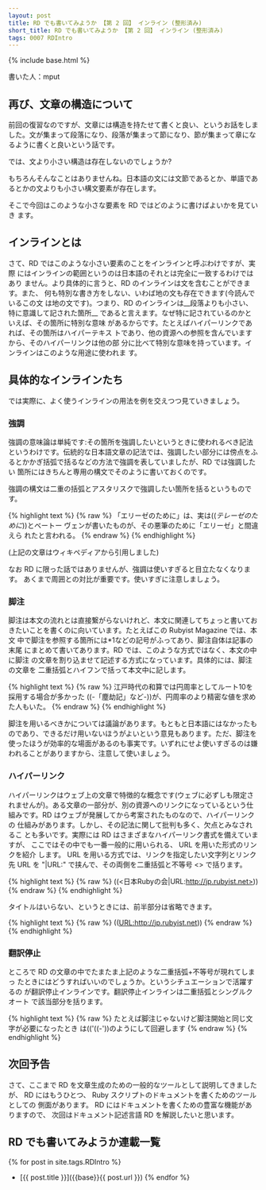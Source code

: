 ```yaml
---
layout: post
title: RD でも書いてみようか 【第 2 回】 インライン (整形済み)
short_title: RD でも書いてみようか 【第 2 回】 インライン (整形済み)
tags: 0007 RDIntro
---
```

{% include base.html %}


書いた人：mput

## 再び、文章の構造について

前回の復習なのですが、文章には構造を持たせて書くと良い、というお話をしま
した。文が集まって段落になり、段落が集まって節になり、節が集まって章にな
るように書くと良いという話です。

では、文より小さい構造は存在しないのでしょうか?

もちろんそんなことはありませんね。日本語の文には文節であるとか、単語であ
るとかの文よりも小さい構文要素が存在します。

そこで今回はこのような小さな要素を RD ではどのように書けばよいかを見ていき
ます。

## インラインとは

さて、RD ではこのような小さい要素のことをインラインと呼ぶわけですが、実際
にはインラインの範囲というのは日本語のそれとは完全に一致するわけではあり
ません。より具体的に言うと、RD のインラインは文を含むことができます。また、
何も特別な書き方をしない、いわば地の文も存在できます(今読んでいるこの文
は地の文です)。つまり、RD のインラインは__段落よりも小さい、特に意識して記された箇所__
であると言えます。なぜ特に記されているのかといえば、その箇所に特別な意味
があるからです。たとえばハイパーリンクであれば、その箇所はハイパーテキス
トであり、他の資源への参照を含んでいますから、そのハイパーリンクは他の部
分に比べて特別な意味を持っています。インラインはこのような用途に使われま
す。

## 具体的なインラインたち

では実際に、よく使うインラインの用法を例を交えつつ見ていきましょう。

### 強調

強調の意味論は単純です:その箇所を強調したいというときに使われるべき記法
というわけです。伝統的な日本語文章の記法では、強調したい部分には傍点をふ
るとかかぎ括弧で括るなどの方法で強調を表していましたが、RD では強調したい
箇所にはきちんと専用の構文でそのように書いておくのです。

強調の構文は二重の括弧とアスタリスクで強調したい箇所を括るというものです。

{% highlight text %}
{% raw %}
「エリーゼのために」は、実は((*テレーゼのために*))とベートー
ヴェンが書いたものが、その悪筆のために「エリーゼ」と間違えら
れたと言われる。
{% endraw %}
{% endhighlight %}


(上記の文章はウィキペディアから引用しました)

なお RD に限った話ではありませんが、強調は使いすぎると目立たなくなります。
あくまで周囲との対比が重要です。使いすぎに注意しましょう。

### 脚注

脚注は本文の流れとは直接繋がらないけれど、本文に関連してちょっと書いてお
きたいことを書くのに向いています。たとえばこの Rubyist Magazine では、本文
中で脚注を参照する箇所には*1などの記号がふってあり、脚注自体は記事の末尾
にまとめて書いてあります。RD では、このような方式ではなく、本文の中に脚注
の文章を割り込ませて記述する方式になっています。具体的には、脚注の文章を
二重括弧とハイフンで括って本文中に記します。

{% highlight text %}
{% raw %}
江戸時代の和算では円周率としてルート10を採用する場合が多かった
((-「塵劫記」など-))が、円周率のより精密な値を求めた人もいた。
{% endraw %}
{% endhighlight %}


脚注を用いるべきかについては議論があります。もともと日本語にはなかったも
のであり、できるだけ用いないほうがよいという意見もあります。ただ、脚注を
使ったほうが効率的な場面があるのも事実です。いずれにせよ使いすぎるのは嫌
われることがありますから、注意して使いましょう。

### ハイパーリンク

ハイパーリンクはウェブ上の文章で特徴的な概念です(ウェブに必ずしも限定さ
れませんが)。ある文章の一部分が、別の資源へのリンクになっているという仕
組みです。RD はウェブが発展してから考案されたものなので、ハイパーリンクの
仕組みがあります。しかし、その記法に関して批判も多く、欠点とみなされるこ
とも多いです。実際には RD はさまざまなハイパーリンク書式を備えていますが、
ここではその中でも一番一般的に用いられる、 URL を用いた形式のリンクを紹介
します。 URL を用いる方式では、リンクを指定したい文字列とリンク先 URL を
"|URL:" で挟んで、その両側を二重括弧と不等号 &lt;&gt; で括ります。

{% highlight text %}
{% raw %}
((<日本Rubyの会|URL:http://jp.rubyist.net>))
{% endraw %}
{% endhighlight %}


タイトルはいらない、というときには、前半部分は省略できます。

{% highlight text %}
{% raw %}
((<URL:http://jp.rubyist.net>))
{% endraw %}
{% endhighlight %}


### 翻訳停止

ところで RD の文章の中でたまたま上記のような二重括弧+不等号が現れてしまっ
たときにはどうすればいいのでしょうか。というシチュエーションで活躍するの
が翻訳停止インラインです。翻訳停止インラインは二重括弧とシングルクオート
で該当部分を括ります。

{% highlight text %}
{% raw %}
たとえば脚注じゃないけど脚注開始と同じ文字が必要になったとき
は(('((-'))のようにして回避します
{% endraw %}
{% endhighlight %}


## 次回予告

さて、ここまで RD を文章生成のための一般的なツールとして説明してきましたが、
RD にはもうひとつ、 Ruby スクリプトのドキュメントを書くためのツールとしての
側面があります。 RD にはドキュメントを書くための豊富な機能がありますので、
次回はドキュメント記述言語 RD を解説したいと思います。

## RD でも書いてみようか連載一覧

{% for post in site.tags.RDIntro %}
  - [{{ post.title }}]({{base}}{{ post.url }})
{% endfor %}


